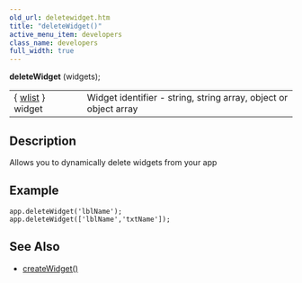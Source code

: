 ```yaml
---
old_url: deletewidget.htm
title: "deleteWidget()"
active_menu_item: developers
class_name: developers
full_width: true
---
```



**deleteWidget** (widgets);

<table>
<tr>
<td width="142">
  { <a href="/developers/documentation/scripting-apis/client-api/objects-titbits/widget-list-parameters">wlist</a> } widget

</td>
<td width="15">
</td>
<td width="723">
Widget identifier - string, string array, object or object array

</td>
</tr>
</table>

## Description

Allows you to dynamically delete widgets from your app

## Example

    app.deleteWidget('lblName');
    app.deleteWidget(['lblName','txtName']);
   

## See Also

 - [createWidget()](/developers/documentation/scripting-apis/client-api/widget-functions/createwidget)

